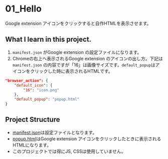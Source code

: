 # 01_Hello
Google extension アイコンをクリックすると自作HTMLを表示させます。

## What I learn in this project. 
1. ```manifest.json``` がGoogle extension の設定ファイルになります。
2. Chromeの右上へ表示されるGoogle extension のアイコンの出し方。下記は```manifest.json``` の内容ですが「16」は画像サイズです。```default_popup```はアイコンをクリックした時に表示されるHTMLです。
```json
"browser_action": {
    "default_icon": {
        "16": "icon.png"
    },
    "default_popup": "popup.html"
}
```

## Project Structure  
* [manifest.json](./manifest.json)は設定ファイルとなります。  
* [popup.html](./popup.html)はGoogle extension アイコンをクリックしたときに表示されるHTMLになります。  
* このプロジェクトでは得にJS, CSSは使用していません。  


